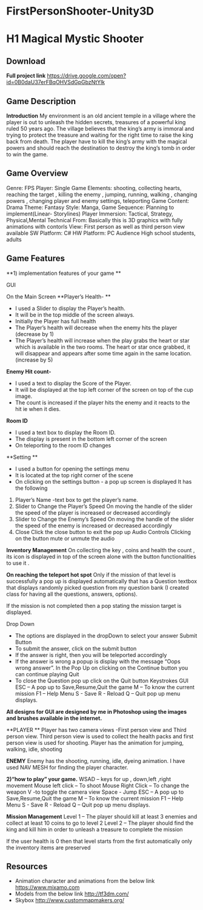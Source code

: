 # FirstPersonShooter-Unity3D


# H1 Magical Mystic Shooter

Download
------------------
**Full project link**
https://drive.google.com/open?id=0B0daU37erFBqOHVSdGpGbzNtYlk


Game Description
------------------

**Introduction**
	My environment is an old ancient temple in a village where the player is out to unleash the hidden secrets, treasures of a powerful king ruled 50 years ago. The village believes that the king’s army is immoral and trying to protect the treasure and waiting for the right time to raise the king back from death. The player have to kill the king’s army with the magical powers and should reach the destination to destroy the king’s tomb in order to win the game.

Game Overview
--------------

Genre:	FPS
Player:	Single
Game Elements:	shooting, collecting hearts, reaching the target , killing the enemy , jumping, running, walking , changing powers , changing player and enemy settings, teleporting 
Game Content:	Drama 
Theme:	Fantasy
Style:	Manga,
Game Sequence:	Planning to implement(Linear- Storylines)
Player Immersion:	Tactical, Strategy, Physical,Mental
Technical From:	Basically this is 3D graphics with fully animations with contorls
View:	First person as well as third person view available
SW Platform:	C#
HW Platform:	PC
Audience	High school students,  adults 


Game Features
------------------

**1)	implementation features of your game **

GUI 

On the Main Screen 
**Player’s Health- **
*	I used a Slider to display the Player’s health. 
*	It will be in the top middle of the screen always.
*	Initially the Player has full health 
*	The Player’s health will decrease when the enemy hits the player (decrease by 1)
*	The Player’s health will increase when the play grabs the heart or star which is available in the two rooms. The heart or star once grabbed, it will disappear and appears after some time again in the same location. (increase by 5)

**Enemy Hit count-**
*	I used a text to display the Score of the Player.
*	It will be displayed at the top left corner of the screen on top of the cup image.
*	The count is increased if the player hits the enemy and it reacts to the hit ie when it dies.

**Room ID**
*	I used a text box to display the Room ID.
*	The display is present in the bottom left corner of the screen
*	On teleporting to the room ID changes

**Setting **
*	I used a button for opening the settings menu
*	It is located at the top right corner of the scene
*	On clicking on the settings button - a pop up screen is displayed
It has the following
1.	Player’s Name -text box to get the player’s name.
2.	Slider to Change the Player’s Speed 
    On moving the handle of the slider the speed of the player is increased or decreased accordingly 
3.	Slider to Change the Enemy’s Speed
On moving the handle of the slider the speed of the enemy is increased or decreased accordingly
4.	Close 
Click the close button to exit the pop up
       Audio Controls
	Clicking on the button mute or unmute the audio
	
**Inventory Management**
On collecting the key , coins and health the count , its icon is displayed in top of the screen alone with  the button functionalities to use it .


**On reaching the teleport hot spot**
Only if the mission of that level is successfully a pop up is displayed automatically that has a Question textbox that displays randomly picked question from my question bank (I created class for having all the questions, answers, options). 

If the mission is not completed then a pop stating the mission target is displayed.

Drop Down 
*	The options are displayed in the dropDown to select your answer
Submit Button
*	To submit the answer, click on the submit button
*	If the answer is right, then you will be teleported accordingly 
*	If the answer is wrong a popup is display with the message “Oops wrong answer”. In the Pop Up on clicking on the Continue button you can continue playing
Quit
*	To close the Question pop up click on the Quit button
Keystrokes GUI
	ESC – A pop up to Save,Resume,Quit the game 
	M – To know the current mission 
        F1 – Help Menu
        S   - Save
        R  - Reload
        Q – Quit pop up menu displays.


**All designs for GUI are designed by me in Photoshop using the images and brushes available in the internet.**

**PLAYER **
Player has two camera views -First person view and Third person view. Third person view is used to collect the health packs and first person view is used for shooting. Player has the animation for jumping, walking, idle, shooting


**ENEMY**
Enemy has the shooting, running, idle, dyeing animation. I have used NAV MESH  for finding the player character. 


**2)“how to play” your game.**
	WSAD – keys for up , down,left ,right movement
	Mouse left click – To shoot
	Mouse Right Click – To change the weapon
	V -to toggle the camera view
	Space - Jump
	ESC – A pop up to Save,Resume,Quit the game 
        M – To know the current mission 
        F1 – Help Menu
        S   - Save
        R  - Reload
        Q – Quit pop up menu displays.


**Mission Management**
Level 1 – The player should kill at least 3 enemies and collect at least 10 coins to go to level 2
Level 2 – The player should find the king and kill him in order to unleash a treasure to complete the mission


If the user health is 0 then that level starts from the first automatically only the inventory items are preserved



Resources
------------------

*	Animation character and animations from the below link
https://www.mixamo.com
*	Models from the below link
http://tf3dm.com/
*	Skybox
http://www.custommapmakers.org/
